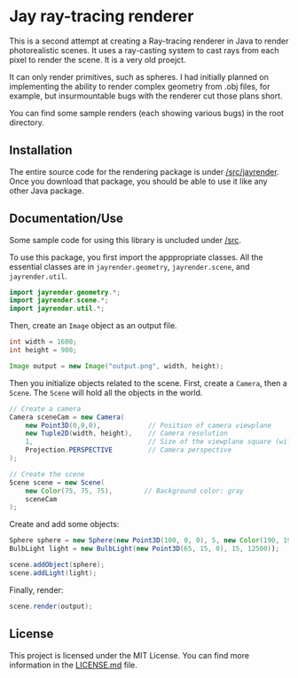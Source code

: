 # Jay ray-tracing renderer
This is a second attempt at creating a Ray-tracing renderer in Java to render photorealistic scenes. It uses a ray-casting system to cast rays from each pixel to render the scene. It is a very old proejct.

It can only render primitives, such as spheres. I had initially planned on implementing the ability to render complex geometry from .obj files, for example, but insurmountable bugs with the renderer cut those plans short.

You can find some sample renders (each showing various bugs) in the root directory.

## Installation
The entire source code for the rendering package is under [/src/jayrender](/src/jayrender). Once you download that package, you should be able to use it like any other Java package.

## Documentation/Use
Some sample code for using this library is uncluded under [/src](/src).

To use this package, you first import the apppropriate classes. All the essential classes are in `jayrender.geometry`, `jayrender.scene`, and `jayrender.util`.
```java
import jayrender.geometry.*;
import jayrender.scene.*;
import jayrender.util.*;
```

Then, create an `Image` object as an output file.

```java
int width = 1600;
int height = 900;

Image output = new Image("output.png", width, height);
```

Then you initialize objects related to the scene. First, create a `Camera`, then a `Scene`. The `Scene` will hold all the objects in the world.

```java
// Create a camera
Camera sceneCam = new Camera(
    new Point3D(0,0,0),            // Position of camera viewplane
    new Tuple2D(width, height),    // Camera resolution
    1,                             // Size of the viewplane square (will be scaled)
    Projection.PERSPECTIVE         // Camera perspective
);

// Create the scene
Scene scene = new Scene(
    new Color(75, 75, 75),        // Background color: gray
    sceneCam
);
```

Create and add some objects:

```java
Sphere sphere = new Sphere(new Point3D(100, 0, 0), 5, new Color(190, 190, 255));
BulbLight light = new BulbLight(new Point3D(65, 15, 0), 15, 12500));

scene.addObject(sphere);
scene.addLight(light);
```

Finally, render:

```java
scene.render(output);
```

## License
This project is licensed under the MIT License. You can find more information in the [LICENSE.md](LICENSE.md) file.
